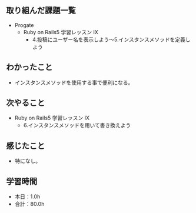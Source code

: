 ## 取り組んだ課題一覧
- Progate
  - Ruby on Rails5 学習レッスン IX
    - 4.投稿にユーザー名を表示しよう〜5.インスタンスメソッドを定義しよう
## わかったこと
- インスタンスメソッドを使用する事で便利になる。
## 次やること
- Ruby on Rails5 学習レッスン IX
  - 6.インスタンスメソッドを用いて書き換えよう
## 感じたこと
- 特になし。
## 学習時間
- 本日：1.0h
- 合計：80.0h
